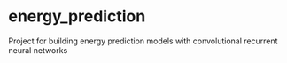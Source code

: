 # energy_prediction
Project for building energy prediction models with convolutional recurrent neural networks
